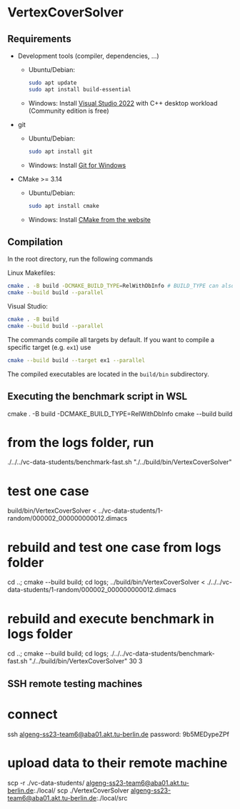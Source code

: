 # VertexCoverSolver
 
## Requirements

- Development tools (compiler, dependencies, ...)
    - Ubuntu/Debian:
      ```bash
      sudo apt update
      sudo apt install build-essential
      ```
    - Windows: Install [Visual Studio 2022](https://visualstudio.microsoft.com/de/thank-you-downloading-visual-studio/?sku=Community&channel=Release&version=VS2022&source=VSLandingPage&cid=2030&passive=false) with C++ desktop workload (Community edition is free)

- git
    - Ubuntu/Debian: 
      ```bash
      sudo apt install git
      ```
    - Windows: Install [Git for Windows](https://git-scm.com/download/win)


- CMake >= 3.14
    - Ubuntu/Debian: 
      ```bash
      sudo apt install cmake
      ```
    - Windows: Install [CMake from the website](https://cmake.org/download/)

## Compilation

In the root directory, run the following commands

Linux Makefiles:

```bash
cmake . -B build -DCMAKE_BUILD_TYPE=RelWithDbInfo # BUILD_TYPE can also be `Release` or `Debug`
cmake --build build --parallel
```

Visual Studio:

```bash
cmake . -B build
cmake --build build --parallel
```

The commands compile all targets by default. If you want to compile a specific target (e.g. `ex1`) use

```bash
cmake --build build --target ex1 --parallel
```

The compiled executables are located in the `build/bin` subdirectory.

## Executing the benchmark script in WSL

cmake . -B build -DCMAKE_BUILD_TYPE=RelWithDbInfo
cmake --build build

# from the logs folder, run 
./../../vc-data-students/benchmark-fast.sh "./../build/bin/VertexCoverSolver"

# test one case
build/bin/VertexCoverSolver < ../vc-data-students/1-random/000002_000000000012.dimacs

# rebuild and test one case from logs folder
cd ..; cmake --build build; cd logs; ../build/bin/VertexCoverSolver < ./../../vc-data-students/1-random/000002_000000000012.dimacs  

# rebuild and execute benchmark in logs folder
cd ..; cmake --build build; cd logs; ./../../vc-data-students/benchmark-fast.sh "./../build/bin/VertexCoverSolver" 30 3


## SSH remote testing machines

# connect
ssh algeng-ss23-team6@aba01.akt.tu-berlin.de
password: 9b5MEDypeZPf

# upload data to their remote machine
scp -r ./vc-data-students/ algeng-ss23-team6@aba01.akt.tu-berlin.de:./local/
scp ./VertexCoverSolver algeng-ss23-team6@aba01.akt.tu-berlin.de:./local/src

